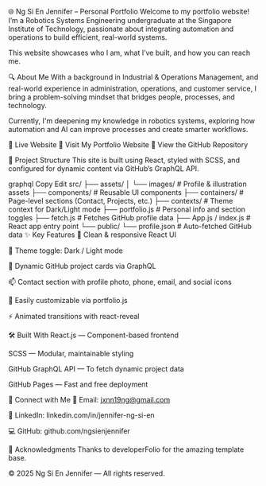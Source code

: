 🌐 Ng Si En Jennifer – Personal Portfolio
Welcome to my portfolio website!
I’m a Robotics Systems Engineering undergraduate at the Singapore Institute of Technology, passionate about integrating automation and operations to build efficient, real-world systems.

This website showcases who I am, what I’ve built, and how you can reach me.

🔍 About Me
With a background in Industrial & Operations Management, and real-world experience in administration, operations, and customer service, I bring a problem-solving mindset that bridges people, processes, and technology.

Currently, I'm deepening my knowledge in robotics systems, exploring how automation and AI can improve processes and create smarter workflows.

🚀 Live Website
🔗 Visit My Portfolio Website
📁 View the GitHub Repository

📁 Project Structure
This site is built using React, styled with SCSS, and configured for dynamic content via GitHub’s GraphQL API.

graphql
Copy
Edit
src/
├── assets/
│   └── images/                    # Profile & illustration assets
├── components/                   # Reusable UI components
├── containers/                  # Page-level sections (Contact, Projects, etc.)
├── contexts/                    # Theme context for Dark/Light mode
├── portfolio.js                 # Personal info and section toggles
├── fetch.js                     # Fetches GitHub profile data
├── App.js / index.js            # React app entry point
└── public/
    └── profile.json             # Auto-fetched GitHub data
✨ Key Features
🎯 Clean & responsive React UI

🎨 Theme toggle: Dark / Light mode

💼 Dynamic GitHub project cards via GraphQL

📫 Contact section with profile photo, phone, email, and social icons

📁 Easily customizable via portfolio.js

⚡ Animated transitions with react-reveal

🛠️ Built With
React.js — Component-based frontend

SCSS — Modular, maintainable styling

GitHub GraphQL API — To fetch dynamic project data

GitHub Pages — Fast and free deployment

🔗 Connect with Me
📧 Email: jxnn19ng@gmail.com

💼 LinkedIn: linkedin.com/in/jennifer-ng-si-en

💻 GitHub: github.com/ngsienjennifer


📌 Acknowledgments
Thanks to developerFolio for the amazing template base.

© 2025 Ng Si En Jennifer — All rights reserved.

